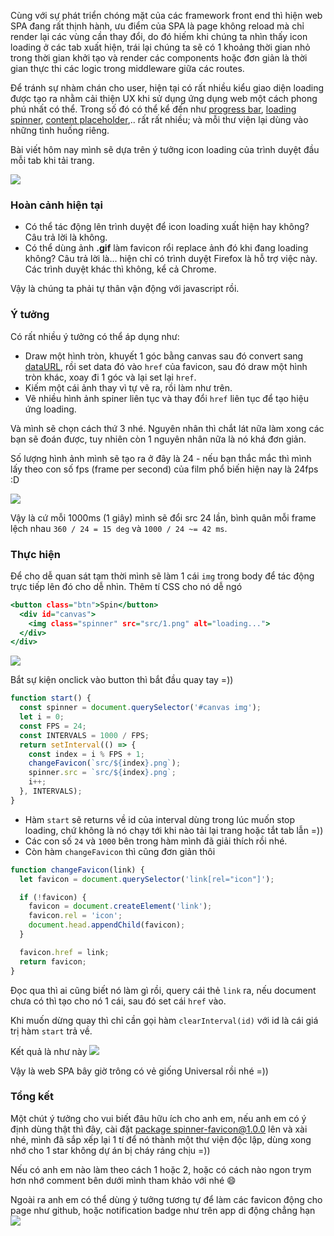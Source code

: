 Cùng với sự phát triển chóng mặt của các framework front end thì hiện web SPA đang rất thịnh hành, ưu điểm của SPA là page không reload mà chỉ render lại các vùng cần thay đổi, do đó hiếm khi chúng ta nhìn thấy icon loading ở các tab xuất hiện, trái lại chúng ta sẽ có 1 khoảng thời gian nhỏ trong thời gian khởi tạo và render các components hoặc đơn giản là thời gian thực thi các logic trong middleware giữa các routes.

Để tránh sự nhàm chán cho user, hiện tại có rất nhiều kiểu giao diện loading được tạo ra nhằm cải thiện UX khi sử dụng ứng dụng web một cách phong phú nhất có thể. Trong số đó có thể kể đến như [progress bar](https://ricostacruz.com/nprogress/), [loading spinner](https://github.com/fgnass/spin.js), [content placeholder](https://github.com/zalog/placeholder-loading),.. rất rất nhiều; và mỗi thư viện lại dùng vào những tình huống riêng.

Bài viết hôm nay mình sẽ dựa trên ý tưởng icon loading của trình duyệt đầu mỗi tab khi tải trang.

![](https://images.viblo.asia/9ed3a00a-2242-48aa-8eb6-19a8e2b78945.png)

### Hoàn cảnh hiện tại
- Có thể tác động lên trình duyệt để icon loading xuất hiện hay không? Câu trả lời là không.
- Có thể dùng ảnh **.gif** làm favicon rổi replace ảnh đó khi đang loading không? Câu trả lời là... hiện chỉ có trình duyệt Firefox là hỗ trợ việc này. Các trình duyệt khác thì không, kể cả Chrome.

Vậy là chúng ta phải tự thân vận động với javascript rồi.

### Ý tưởng
Có rất nhiều ý tưởng có thể áp dụng như:
- Draw một hình tròn, khuyết 1 góc bằng canvas sau đó convert sang [dataURL](https://developer.mozilla.org/en-US/docs/Web/API/HTMLCanvasElement/toDataURL), rồi set data đó vào `href` của favicon, sau đó draw một hình tròn khác, xoay đi 1 góc và lại set lại `href`.
- Kiếm một cái ảnh thay vì tự vẽ ra, rồi làm như trên.
- Vẽ nhiều hình ảnh spiner liên tục và thay đổi `href` liên tục để tạo hiệu ứng loading.

Và mình sẽ chọn cách thứ 3 nhé. Nguyên nhân thì chắt lát nữa làm xong các bạn sẽ đoán được, tuy nhiên còn 1 nguyên nhân nữa là nó khá đơn giản.

Số lượng hình ảnh mình sẽ tạo ra ở đây là 24 - nếu bạn thắc mắc thì mình lấy theo con số fps (frame per second) của film phổ biến hiện nay là 24fps :D 

![](https://images.viblo.asia/495c5f64-b176-49ea-9f90-0e1ccfd9a1fb.png)

Vậy là cứ mỗi 1000ms (1 giây) mình sẽ đổi src 24 lần, bình quân mỗi frame lệch nhau `360 / 24 = 15 deg` và `1000 / 24 ~= 42 ms`.

### Thực hiện

Để cho dễ quan sát tạm thời mình sẽ làm 1 cái `img` trong body để tác động trực tiếp lên đó cho dễ nhìn. Thêm tí CSS cho nó dễ ngó

```index.html
<button class="btn">Spin</button>
  <div id="canvas">
    <img class="spinner" src="src/1.png" alt="loading...">
  </div>
</div>
```

![](https://images.viblo.asia/5eec0f53-0c76-47d4-8c3b-cb7a8f0fc685.png)

Bắt sự kiện onclick vào button thì bắt đầu quay tay =))

```main.js
function start() {
  const spinner = document.querySelector('#canvas img');
  let i = 0;
  const FPS = 24;
  const INTERVALS = 1000 / FPS;
  return setInterval(() => {
    const index = i % FPS + 1;
    changeFavicon(`src/${index}.png`);
    spinner.src = `src/${index}.png`;
    i++;
  }, INTERVALS);
}
```
- Hàm `start` sẽ returns về id của interval dùng trong lúc muốn stop loading, chứ không là nó chạy tới khi nào tải lại trang hoặc tắt tab lẫn =))
- Các con số `24` và `1000` bên trong hàm mình đã giải thích rồi nhé.
- Còn hàm `changeFavicon` thì cũng đơn giản thôi

```main.js
function changeFavicon(link) {
  let favicon = document.querySelector('link[rel="icon"]');

  if (!favicon) {
    favicon = document.createElement('link');
    favicon.rel = 'icon';
    document.head.appendChild(favicon);
  }

  favicon.href = link;
  return favicon;
}
```
Đọc qua thì ai cũng biết nó làm gì rồi, query cái thẻ `link` ra, nếu document chưa có thì tạo cho nó 1 cái, sau đó set cái `href` vào.

Khi muốn dừng quay thì chỉ cần gọi hàm `clearInterval(id)` với id là cái giá trị hàm `start` trả về.

Kết quả là như này
![](https://images.viblo.asia/0b481fdd-dd6c-43cc-b7b8-3b184d75e93f.gif)

Vậy là web SPA bây giờ trông có vẻ giống Universal rồi nhé =))

###  Tổng kết
Một chút ý tưởng cho vui biết đâu hữu ích cho anh em, nếu anh em có ý định dùng thật thì đây, cài đặt [package spinner-favicon@1.0.0](https://www.npmjs.com/package/spinner-favicon) lên và xài nhé, mình đã sắp xếp lại 1 tí để nó thành một thư viện độc lập, dùng xong nhớ cho 1 star không dự án bị cháy ráng chịu =))

Nếu có anh em nào làm theo cách 1 hoặc 2, hoặc có cách nào ngon trym hơn nhớ comment bên dưới mình tham khảo với nhé :smile:

Ngoài ra anh em có thể dùng ý tưởng tương tự để làm các favicon động cho page như github, hoặc notification badge như trên app di động chẳng hạn
![](https://images.viblo.asia/54084e8c-ad9a-443a-8492-4df631cd1d4c.png)